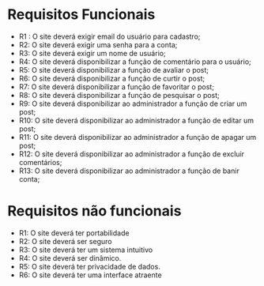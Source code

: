 ﻿# Requisitos Funcionais
- R1 : O site deverá exigir email do usuário para cadastro;
- R2: O site deverá exigir uma senha para a conta;
- R3: O site deverá exigir um nome de usuário;
- R4: O site deverá disponibilizar a função de comentário para o usuário;
- R5: O site deverá disponibilizar a função de avaliar o post;
- R6: O site deverá disponibilizar a função de curtir o post;
- R7: O site deverá disponibilizar a função de favoritar o post;
- R8: O site deverá disponibilizar a função de pesquisar o post;
- R9: O site deverá disponibilizar ao administrador a função de criar um post;
- R10: O site deverá disponibilizar ao administrador a função de editar um post;
- R11: O site deverá disponibilizar ao administrador a função de apagar um post;
- R12: O site deverá disponibilizar ao administrador a função de excluir comentários;
- R13: O site deverá disponibilizar ao administrador a função de banir conta;

# Requisitos não funcionais

- R1: O site deverá ter portabilidade
- R2: O site deverá ser seguro
- R3: O site deverá ter um sistema intuitivo
- R4: O site deverá ser dinâmico.
- R5: O site deverá ter privacidade de dados.
- R6: O site deverá ter uma interface atraente 
